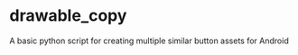 drawable_copy
=============

A basic python script for creating multiple similar button assets for Android 
